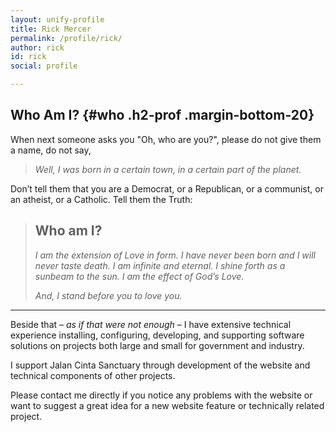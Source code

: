 ```yaml
---
layout: unify-profile
title: Rick Mercer
permalink: /profile/rick/
author: rick
id: rick
social: profile

---
```


## Who Am I? {#who .h2-prof .margin-bottom-20}

When next someone asks you "Oh, who are you?", please do not give them a name, do not say,

> *Well, I was born in a certain town, in a certain part of the planet.*

Don’t tell them that you are a Democrat, or a Republican, or a communist, or an
atheist, or a Catholic. Tell them the Truth:

> ## Who am I?
>
> *I am the extension of Love in form. I have never been born and
> I will never taste death. I am infinite and eternal. I shine forth as a sunbeam
> to the sun. I am the effect of God’s Love.*
>
> *And, I stand before you to love you.*

----

Beside that &ndash; *as if that were not enough* &ndash; I have extensive technical experience installing,
configuring, developing, and supporting software solutions on projects both large
and small for government and industry.

I support Jalan Cinta Sanctuary through development of the website and technical components of 
other projects. 

Please contact me directly if you notice any problems with the website or want to suggest a
great idea for a new website feature or technically related project.




